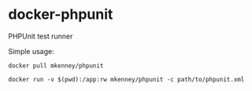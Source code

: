# docker-phpunit
PHPUnit test runner

Simple usage:

```docker pull mkenney/phpunit```

```docker run -v $(pwd):/app:rw mkenney/phpunit -c path/to/phpunit.xml```
